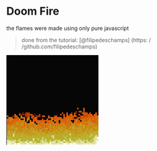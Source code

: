 # Doom Fire

the flames were made using only pure javascript


> done from the tutorial: [@filipedeschamps] (https: / /github.com/filipedeschamps)

![](doom-fire.gif)
